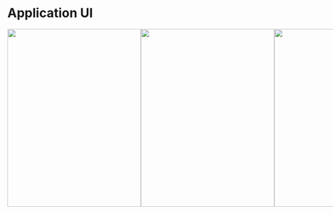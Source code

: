 # Application UI
<div style="display:flex">
<img src="https://user-images.githubusercontent.com/94373786/185556029-ae1cc759-d84b-4b9a-b717-91e4d11a4645.jpg" height="400" width="300">
<img src="https://user-images.githubusercontent.com/94373786/185556042-347bf979-f5f2-482b-b675-35ea8e1b8453.jpg" height="400" width="300">
<img src="https://user-images.githubusercontent.com/94373786/185556050-c9156e44-3440-433e-a717-e3eaaba8fd22.jpg" height="400" width="300">
<img src="https://user-images.githubusercontent.com/94373786/185556059-79545e76-2391-4160-b1d2-9163009eb450.jpg" height="400" width="300">
<img src="https://user-images.githubusercontent.com/94373786/185556074-a2de707a-1664-45f1-bb9d-8e2edb682117.jpg" height="400" width="300">
<img src="https://user-images.githubusercontent.com/94373786/185556081-00bf881f-7e09-42bd-b486-afb7c034a3f1.jpg" height="400" width="300">
<img src="https://user-images.githubusercontent.com/94373786/185556088-aaa4a94d-ff33-43bc-a1fa-4be9c807616a.jpg" height="400" width="300">
<img src="https://user-images.githubusercontent.com/94373786/185556091-8422b243-a1c1-4b6e-8403-efdda32e15df.jpg" height="400" width="300">
</div>

